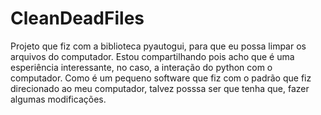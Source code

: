 # CleanDeadFiles
Projeto que fiz com a biblioteca pyautogui, para que eu possa limpar os arquivos do computador. 
Estou compartilhando pois acho que é uma esperiência interessante, no caso, a interação do python com o computador.
Como é um pequeno software que fiz com o padrão que fiz direcionado ao meu computador, talvez posssa ser que tenha que, fazer algumas modificações. 

